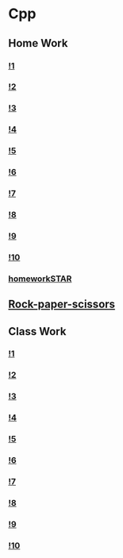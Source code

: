 # Cpp

## Home Work
### [!1](HomeWork)
### [!2](!2HomeWork)
### [!3](!3HomeWork)
### [!4](!4HomeWork)
### [!5](!5HomeWork)
### [!6](!6HomeWork)
### [!7](!7HomeWork)
### [!8](!8HomeWork)
### [!9](!9HomeWork)
### [!10](!10HomeWork)
### [homeworkSTAR](homeworkveryOLD)
## [Rock-paper-scissors](Rock-paper-scissors)



## Class Work
### [!1](!1ClassWork)
### [!2](!2ClassWork)
### [!3](!3ClassWork)
### [!4](!4ClassWork)
### [!5](!5ClassWork)
### [!6](!6ClassWork)
### [!7](!7ClassWork)
### [!8](!8ClassWork)
### [!9](!11ClassWork)
### [!10](!12ClassWork)




